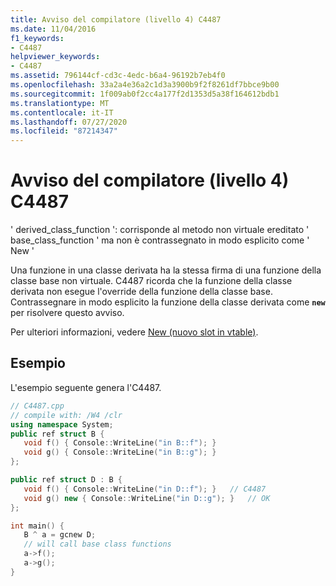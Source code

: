 ```yaml
---
title: Avviso del compilatore (livello 4) C4487
ms.date: 11/04/2016
f1_keywords:
- C4487
helpviewer_keywords:
- C4487
ms.assetid: 796144cf-cd3c-4edc-b6a4-96192b7eb4f0
ms.openlocfilehash: 33a2a4e36a2c1d3a3900b9f2f8261df7bbce9b00
ms.sourcegitcommit: 1f009ab0f2cc4a177f2d1353d5a38f164612bdb1
ms.translationtype: MT
ms.contentlocale: it-IT
ms.lasthandoff: 07/27/2020
ms.locfileid: "87214347"
---
```

# <a name="compiler-warning-level-4-c4487"></a>Avviso del compilatore (livello 4) C4487

' derived_class_function ': corrisponde al metodo non virtuale ereditato ' base_class_function ' ma non è contrassegnato in modo esplicito come ' New '

Una funzione in una classe derivata ha la stessa firma di una funzione della classe base non virtuale. C4487 ricorda che la funzione della classe derivata non esegue l'override della funzione della classe base. Contrassegnare in modo esplicito la funzione della classe derivata come **`new`** per risolvere questo avviso.

Per ulteriori informazioni, vedere [New (nuovo slot in vtable)](../../extensions/new-new-slot-in-vtable-cpp-component-extensions.md).

## <a name="example"></a>Esempio

L'esempio seguente genera l'C4487.

```cpp
// C4487.cpp
// compile with: /W4 /clr
using namespace System;
public ref struct B {
   void f() { Console::WriteLine("in B::f"); }
   void g() { Console::WriteLine("in B::g"); }
};

public ref struct D : B {
   void f() { Console::WriteLine("in D::f"); }   // C4487
   void g() new { Console::WriteLine("in D::g"); }   // OK
};

int main() {
   B ^ a = gcnew D;
   // will call base class functions
   a->f();
   a->g();
}
```
